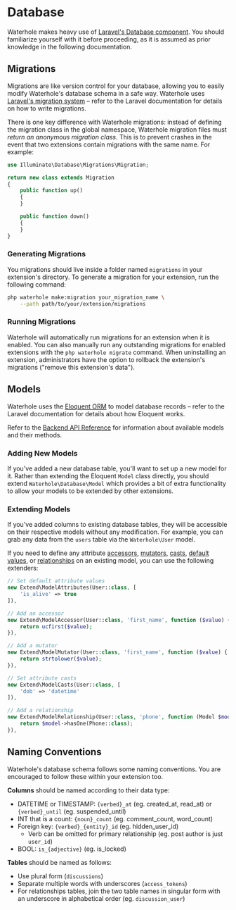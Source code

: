 # Database

Waterhole makes heavy use of [Laravel's Database component](https://laravel.com/docs/database). You should familiarize yourself with it before proceeding, as it is assumed as prior knowledge in the following documentation.

## Migrations

Migrations are like version control for your database, allowing you to easily modify Waterhole's database schema in a safe way. Waterhole uses [Laravel's migration system](https://laravel.com/docs/migrations) – refer to the Laravel documentation for details on how to write migrations.

There is one key difference with Waterhole migrations: instead of defining the migration class in the global namespace, Waterhole migration files must *return an anonymous migration class*. This is to prevent crashes in the event that two extensions contain migrations with the same name. For example:

```php
use Illuminate\Database\Migrations\Migration;

return new class extends Migration
{
    public function up()
    {
    }

    public function down()
    {
    }
}
```

### Generating Migrations

You migrations should live inside a folder named `migrations` in your extension's directory. To generate a migration for your extension, run the following command:

```sh
php waterhole make:migration your_migration_name \
	--path path/to/your/extension/migrations
```

### Running Migrations

Waterhole will automatically run migrations for an extension when it is enabled. You can also manually run any outstanding migrations for enabled extensions with the `php waterhole migrate` command. When uninstalling an extension, administrators have the option to rollback the extension's migrations ("remove this extension's data").

## Models

Waterhole uses the [Eloquent ORM](https://laravel.com/docs/5.7/eloquent) to model database records – refer to the Laravel documentation for details about how Eloquent works.

Refer to the [Backend API Reference]() for information about available models and their methods.

### Adding New Models

If you've added a new database table, you'll want to set up a new model for it. Rather than extending the Eloquent `Model` class directly, you should extend `Waterhole\Database\Model` which provides a bit of extra functionality to allow your models to be extended by other extensions.

### Extending Models

If you've added columns to existing database tables, they will be accessible on their respective models without any modification. For example, you can grab any data from the `users` table via the `Waterhole\User` model.

If you need to define any attribute [accessors](https://laravel.com/docs/5.7/eloquent-mutators#defining-an-accessor), [mutators](https://laravel.com/docs/5.7/eloquent-mutators#defining-a-mutator), [casts](https://laravel.com/docs/5.7/eloquent-mutators#attribute-casting), [default values](https://laravel.com/docs/5.7/eloquent#default-attribute-values), or [relationships]() on an existing model, you can use the following extenders:

```php
// Set default attribute values
new Extend\ModelAttributes(User::class, [
    'is_alive' => true
]),

// Add an accessor
new Extend\ModelAccessor(User::class, 'first_name', function ($value) {
    return ucfirst($value);
}),

// Add a mutator
new Extend\ModelMutator(User::class, 'first_name', function ($value) {
    return strtolower($value);
}),

// Set attribute casts
new Extend\ModelCasts(User::class, [
    'dob' => 'datetime'
]),

// Add a relationship
new Extend\ModelRelationship(User::class, 'phone', function (Model $model) {
    return $model->hasOne(Phone::class);
}),
```
## Naming Conventions

Waterhole's database schema follows some naming conventions. You are encouraged to follow these within your extension too.

**Columns** should be named according to their data type:

- DATETIME or TIMESTAMP: `{verbed}_at` (eg. created_at, read_at) or `{verbed}_until` (eg. suspended_until)
- INT that is a count: `{noun}_count` (eg. comment_count, word_count)
- Foreign key: `{verbed}_{entity}_id` (eg. hidden_user_id)
  - Verb can be omitted for primary relationship (eg. post author is just `user_id`)
- BOOL: `is_{adjective}` (eg. is_locked)

**Tables** should be named as follows:

- Use plural form (`discussions`)
- Separate multiple words with underscores (`access_tokens`)
- For relationships tables, join the two table names in singular form with an underscore in alphabetical order (eg. `discussion_user`)
